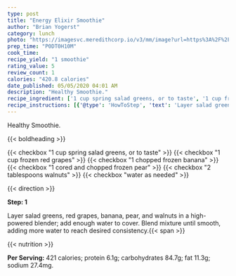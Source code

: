 ```yaml
---
type: post
title: "Energy Elixir Smoothie"
author: "Brian Yogerst"
category: lunch
photo: "https://imagesvc.meredithcorp.io/v3/mm/image?url=https%3A%2F%2Fimages.media-allrecipes.com%2Fuserphotos%2F4488543.jpg"
prep_time: "P0DT0H10M"
cook_time: 
recipe_yield: "1 smoothie"
rating_value: 5
review_count: 1
calories: "420.8 calories"
date_published: 05/05/2020 04:01 AM
description: "Healthy Smoothie."
recipe_ingredient: ['1 cup spring salad greens, or to taste', '1 cup frozen red grapes', '1 chopped frozen banana', '1 cored and chopped frozen pear', '2 tablespoons walnuts', 'water as needed']
recipe_instructions: [{'@type': 'HowToStep', 'text': 'Layer salad greens, red grapes, banana, pear, and walnuts in a high-powered blender; add enough water to cover. Blend mixture until smooth, adding more water to reach desired consistency.\n'}]
---
```


Healthy Smoothie. 

{{< boldheading >}}

{{< checkbox "1 cup spring salad greens, or to taste" >}}
{{< checkbox "1 cup frozen red grapes" >}}
{{< checkbox "1  chopped frozen banana" >}}
{{< checkbox "1  cored and chopped frozen pear" >}}
{{< checkbox "2 tablespoons walnuts" >}}
{{< checkbox "water as needed" >}}


{{< direction >}}

**Step: 1**

Layer salad greens, red grapes, banana, pear, and walnuts in a high-powered blender; add enough water to cover. Blend mixture until smooth, adding more water to reach desired consistency.{{< span >}}

{{< nutrition >}}

**Per Serving:** 421 calories; protein 6.1g; carbohydrates 84.7g; fat 11.3g; sodium 27.4mg.